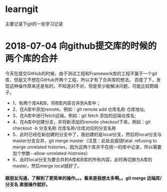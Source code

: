 # learngit
主要记录下git的一些学习记录

# 2018-07-04 向github提交库的时候的两个库的合并
  今天在提交GitHub的时候，由于测试工程和Framework库的工程不属于一个git库，但是又不想在GitHub开两个工程，所以才有了合并库的想法。
  百度了下，发现这种操作原来还是有的，不知道对不对，但是至少能解决问题，可能比较野路子。
  * 1、有两个库A和B，将B库内容合并到A库中；
  * 2、在A库中添加remote，例如：git remote add 仓库名称 仓库地址;
  * 3、在A库中进行fetch远端，例如：git fetch 添加的远端仓库名;
  * 4、在A库中创建分支，并将新添加的remote checkout下来，例如：git checkout -b 分支名称 仓库名称/仓库对应的分支名称
  * 5、此时已经在新创建的分支中了，我创建的是local分支，然后将local分支与master分支合并，git merge master（注意：此处会报错fatal: refusing to merge unrelated histories，因为这两个库并不在统一的库中记录，所以需要加个参数--allow-unrelated-histroies）
  * 6、此时local分支为要合并的A库和B库的所有内容，此时再切换为A库的master，然后merge local就好了。
  #### 跟朋友沟通，了解到了更简单的操作。。。看来是我想太多啊。。git merge 远端库/分支名 直接操作就好。

